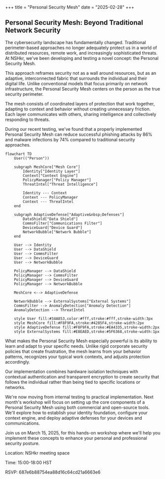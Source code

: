 +++
title = "Personal Security Mesh"
date = "2025-02-28"
+++

## Personal Security Mesh: Beyond Traditional Network Security

The cybersecurity landscape has fundamentally changed. Traditional perimeter-based approaches no longer adequately protect us in a world of distributed resources, remote work, and increasingly sophisticated threats. At NSHkr, we've been developing and testing a novel concept: the Personal Security Mesh.

This approach reframes security not as a wall around resources, but as an adaptive, interconnected fabric that surrounds the individual and their digital life. Unlike conventional models that focus primarily on network infrastructure, the Personal Security Mesh centers on the person as the true security perimeter.

The mesh consists of coordinated layers of protection that work together, adapting to context and behavior without creating unnecessary friction. Each layer communicates with others, sharing intelligence and collectively responding to threats.

During our recent testing, we've found that a properly implemented Personal Security Mesh can reduce successful phishing attacks by 86% and malware infections by 74% compared to traditional security approaches.

```mermaid
flowchart TD
    User(("Person"))
    
    subgraph MeshCore["Mesh Core"]
        Identity["Identity Layer"]
        Context["Context Engine"]
        PolicyManager["Policy Manager"]
        ThreatIntel["Threat Intelligence"]
        
        Identity --- Context
        Context --- PolicyManager
        Context --- ThreatIntel
    end
    
    subgraph AdaptiveDefense["Adaptive&nbsp;Defenses"]
        DataShield["Data Shield"]
        CommsFilter["Communications Filter"]
        DeviceGuard["Device Guard"]
        NetworkBubble["Network Bubble"]
    end
    
    User --> Identity
    User --> DataShield
    User --> CommsFilter
    User --> DeviceGuard
    User --> NetworkBubble
    
    PolicyManager --> DataShield
    PolicyManager --> CommsFilter
    PolicyManager --> DeviceGuard
    PolicyManager --> NetworkBubble
    
    MeshCore <--> AdaptiveDefense
    
    NetworkBubble --> ExternalSystems["External Systems"]
    CommsFilter --> AnomalyDetection["Anomaly Detection"]
    AnomalyDetection --> ThreatIntel
    
    style User fill:#34A853,color:#fff,stroke:#fff,stroke-width:3px
    style MeshCore fill:#F8F9FA,stroke:#4285F4,stroke-width:2px
    style AdaptiveDefense fill:#F8F9FA,stroke:#EA4335,stroke-width:2px
    style ExternalSystems fill:#E8EAED,stroke:#5F6368,stroke-width:1px
```

What makes the Personal Security Mesh especially powerful is its ability to learn and adapt to your specific needs. Unlike rigid corporate security policies that create frustration, the mesh learns from your behavior patterns, recognizes your typical work contexts, and adjusts protection accordingly.

Our implementation combines hardware isolation techniques with contextual authentication and transparent encryption to create security that follows the individual rather than being tied to specific locations or networks.

We're now moving from internal testing to practical implementation. Next month's workshop will focus on setting up the core components of a Personal Security Mesh using both commercial and open-source tools. We'll explore how to establish your identity foundation, configure your context engine, and deploy adaptive defenses for your devices and communications.

Join us on March 15, 2025, for this hands-on workshop where we'll help you implement these concepts to enhance your personal and professional security posture.

Location: NSHkr meeting space

Time: 15:00-18:00 HST

RSVP: 687e6b88754ea88d16c64cd21a6663e6